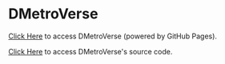 # DMetroVerse

[Click Here][dmetroverse] to access DMetroVerse (powered by GitHub Pages).

[Click Here][dmetroverse] to access DMetroVerse's source code.

[dmetroverse]: https://dmetroverse.github.io

[dmetroverse]: https://www.github.com/dmetroverse/dmetroverse
